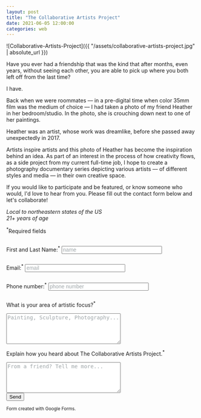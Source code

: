 ```yaml
---
layout: post
title: "The Collaborative Artists Project"
date: 2021-06-05 12:00:00
categories: web
---
```


![Collaborative-Artists-Project]({{ "/assets/collaborative-artists-project.jpg" | absolute_url }})

Have you ever had a friendship that was the kind that after months, even years, without seeing each other, you are able to pick up where you both left off from the last time?

I have. 

Back when we were roommates –– in a pre-digital time when color 35mm film was the medium of choice –– I had taken a photo of my friend Heather in her bedroom/studio. In the photo, she is crouching down next to one of her paintings. 

Heather was an artist, whose work was dreamlike, before she passed away unexpectedly in 2017. 

Artists inspire artists and this photo of Heather has become the inspiration behind an idea. As part of an interest in the process of how creativity flows, as a side project from my current full-time job, I hope to create a photography documentary series depicting various artists –– of different styles and media –– in their own creative space. 

If you would like to participate and be featured, or know someone who would, I'd love to hear from you. Please fill out the contact form below and let's collaborate! 

*Local to northeastern states of the US*<br>
*21+ years of age*

<style>
form label {line-height: 2.75rem}::placeholder {color: #9fa6a9;font-size: 14px;}
</style>
<p><sup>*</sup>Required fields</p>
<form action="https://docs.google.com/forms/d/e/1FAIpQLSc_UITLvESAylJJxodlNgEbEU0_GVNcCjOX9VWhwj6P-YyOlA/formResponse" method="post">
    <label>First and Last Name:<sup>*</sup></label>
    <input type="text" size="30" placeholder="name" name="entry.2005620554" required>
    <br />
    <label>Email:<sup>*</sup></label>
    <input type="email" size="30" placeholder="email" name="entry.1045781291" required>
    <br />
    <label>Phone number:<sup>*</sup></label>
    <input type="text" size="30" placeholder="phone number" name="entry.1166974658" required>
    <br />
    <label>What is your area of artistic focus?<sup>*</sup></label><br>
    <textarea rows="5" cols="35" placeholder="Painting, Sculpture, Photography..." name="entry.1578248611" required></textarea>
    <br />
    <label>Explain how you heard about The Collaborative Artists Project.<sup>*</sup></label><br>
    <textarea rows="5" cols="35" placeholder="From a friend? Tell me more..." name="entry.839337160" required></textarea>
     <br />
    <button type="submit">Send</button>
</form>
<sub>Form created with Google Forms.</sub>